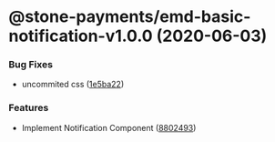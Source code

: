 # @stone-payments/emd-basic-notification-v1.0.0 (2020-06-03)


### Bug Fixes

* uncommited css ([1e5ba22](https://github.com/stone-payments/emerald-web-framework/commit/1e5ba2284198fb5ca0c6800d55da48ed477b4dae))


### Features

* Implement Notification Component ([8802493](https://github.com/stone-payments/emerald-web-framework/commit/88024936bf1eaf3ef90a9a0bc0db303cd50698ee))
